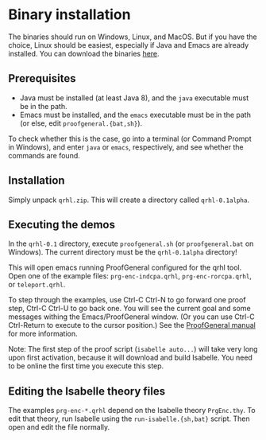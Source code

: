# Binary installation

The binaries should run on Windows, Linux, and MacOS.
But if you have the choice, Linux should be easiest, especially if Java and Emacs are already installed.
You can download the binaries [here](https://www.ut.ee/~unruh/qrhl.zip).

## Prerequisites

* Java must be installed (at least Java 8), and the `java` executable must be in the path.
* Emacs must be installed, and the `emacs` executable must be in the path (or else, edit `proofgeneral.{bat,sh}`).

To check whether this is the case, go into a terminal (or Command Prompt in Windows),
and enter `java` or `emacs`, respectively, and see whether the commands are found.


## Installation

Simply unpack `qrhl.zip`. This will create a directory called `qrhl-0.1alpha`.


## Executing the demos

In the `qrhl-0.1` directory, execute `proofgeneral.sh` (or `proofgeneral.bat` on Windows).
The current directory must be the `qrhl-0.1alpha` directory!

This will open emacs running ProofGeneral configured for the qrhl
tool.  Open one of the example files: `prg-enc-indcpa.qrhl`,
`prg-enc-rorcpa.qrhl`, or `teleport.qrhl`.

To step through the examples, use Ctrl-C Ctrl-N to go forward one proof step, Ctrl-C Ctrl-U to go back one.
You will see the current goal and some messages withing the Emacs/ProofGeneral window.
(Or you can use Ctrl-C Ctrl-Return to execute to the cursor position.)
See the [ProofGeneral manual](https://proofgeneral.github.io/doc/userman/) for more information.

Note: The first step of the proof script (`isabelle auto...`) will take very long upon first activation,
because it will download and build Isabelle. 
You need to be online the first time you execute this step. 


## Editing the Isabelle theory files

The examples `prg-enc-*.qrhl` depend on the Isabelle theory `PrgEnc.thy`.
To edit that theory, run Isabelle using the `run-isabelle.{sh,bat}` script.
Then open and edit the file normally.
